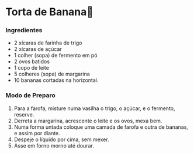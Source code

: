 # Torta de Banana:banana:

### Ingredientes

- 2 xícaras de farinha de trigo
- 2 xícaras de açúcar
- 1 colher (sopa) de fermento em pó
- 2 ovos batidos
- 1 copo de leite
- 5 colheres (sopa) de margarina
- 10 bananas cortadas na horizontal.

### **Modo de Preparo**

1. Para a farofa, misture numa vasilha o trigo, o açúcar, e o fermento, reserve.
2. Derreta a margarina, acrescente o leite e os ovos, mexa bem.
3. Numa forma untada coloque uma camada de farofa e outra de bananas, e assim por diante.
4. Despeje o líquido por cima, sem mexer.
5. Asse em forno morno até dourar.